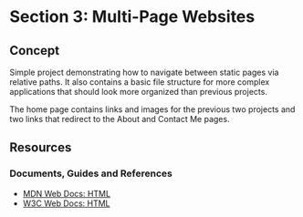 # Section 3: Multi-Page Websites

## Concept

Simple project demonstrating how to navigate between static pages via relative paths. It also contains a basic file structure for more complex applications that should look more organized than previous projects.

The home page contains links and images for the previous two projects and two links that redirect to the About and Contact Me pages.

## Resources

### Documents, Guides and References

- [MDN Web Docs: HTML](https://developer.mozilla.org/en-US/docs/Web/HTML)
- [W3C Web Docs: HTML](https://www.w3schools.com/html/default.asp)
